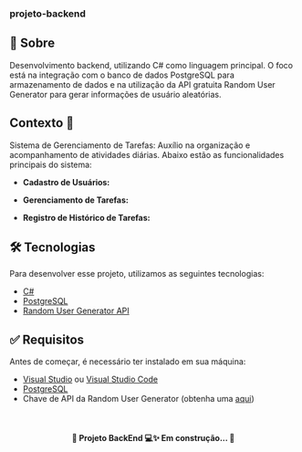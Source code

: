 ### projeto-backend

## 🚀 Sobre
Desenvolvimento backend, utilizando C# como linguagem principal. O foco está na integração com o banco de dados PostgreSQL para armazenamento de dados e na utilização da API gratuita Random User Generator para gerar informações de usuário aleatórias.
## Contexto 📑

Sistema de Gerenciamento de Tarefas: Auxílio na organização e acompanhamento de atividades diárias. Abaixo estão as funcionalidades principais do sistema:

- **Cadastro de Usuários:**
  
- **Gerenciamento de Tarefas:**
  
- **Registro de Histórico de Tarefas:**


## 🛠 Tecnologias
Para desenvolver esse projeto, utilizamos as seguintes tecnologias:

- [C#](https://docs.microsoft.com/en-us/dotnet/csharp/)
- [PostgreSQL](https://www.postgresql.org/)
- [Random User Generator API](https://randomuser.me/)



## ✅ Requisitos

Antes de começar, é necessário ter instalado em sua máquina:

- [Visual Studio](https://visualstudio.microsoft.com/pt-br/) ou [Visual Studio Code](https://code.visualstudio.com/)
- [PostgreSQL](https://www.postgresql.org/download/)
- Chave de API da Random User Generator (obtenha uma [aqui](https://randomuser.me/))

<br>
<h4 align="center">
    🚧 Projeto BackEnd 💻✨ Em construção... 🚧
<h4>

